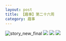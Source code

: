 ```yaml
---
layout: post
title: 【趣事】第二十六周
category: 趣事
---
```

![story_new_final](http://sfwz6si9l.hd-bkt.clouddn.com/img/story_new_final_0322.png)
![](http://sfwz1kj5p.hd-bkt.clouddn.com/img/funny-220621-1.jpg)
![](http://sfwz1kj5p.hd-bkt.clouddn.com/img/funny-220620-2.jpg)
![](http://sfwz1kj5p.hd-bkt.clouddn.com/img/funny-220620-1.jpg)

  





